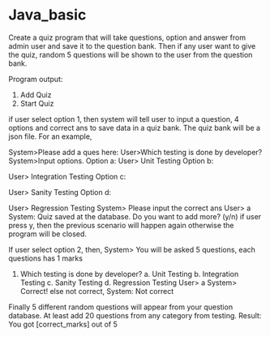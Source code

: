 # Java_basic
Create a quiz program that will take questions, option and answer from admin user and save it to the question bank. Then if any user want to give the quiz, random 5 questions will be shown to the user from the question bank.

Program output:
1. Add Quiz
2. Start Quiz

if user select option 1, then system will tell user to input a question, 4 options and correct ans to save data in a quiz bank. The quiz bank will be a json file. For an example,

System>Please add a ques here:
User>Which testing is done by developer?
System>Input options.
Option a:
User> Unit Testing
Option b:

User> Integration Testing
Option c:

User> Sanity Testing
Option d:

User> Regression Testing
System> Please input the correct ans
User> a
System: Quiz saved at the database. Do you want to add more? (y/n)
if user press y, then the previous scenario will happen again otherwise the program will be closed.

If user select option 2,  then,
System> You will be asked 5 questions, each questions has 1 marks
1. Which testing is done by developer?
a. Unit Testing
b. Integration Testing
c. Sanity Testing
d. Regression Testing
User> a
System> Correct!
else not correct,
System: Not correct


Finally 5 different random questions will appear from your question database. At least add 20 questions from any category from testing.
Result: You got [correct_marks] out of 5

